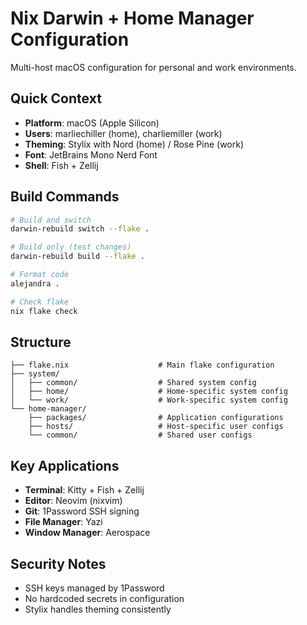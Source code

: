 # Nix Darwin + Home Manager Configuration

Multi-host macOS configuration for personal and work environments.

## Quick Context

- **Platform**: macOS (Apple Silicon)
- **Users**: marliechiller (home), charliemiller (work)
- **Theming**: Stylix with Nord (home) / Rose Pine (work)
- **Font**: JetBrains Mono Nerd Font
- **Shell**: Fish + Zellij

## Build Commands

```bash
# Build and switch
darwin-rebuild switch --flake .

# Build only (test changes)
darwin-rebuild build --flake .

# Format code
alejandra .

# Check flake
nix flake check
```

## Structure

```
├── flake.nix                    # Main flake configuration
├── system/
│   ├── common/                  # Shared system config
│   ├── home/                    # Home-specific system config
│   └── work/                    # Work-specific system config
└── home-manager/
    ├── packages/                # Application configurations
    ├── hosts/                   # Host-specific user configs
    └── common/                  # Shared user configs
```

## Key Applications

- **Terminal**: Kitty + Fish + Zellij
- **Editor**: Neovim (nixvim)
- **Git**: 1Password SSH signing
- **File Manager**: Yazi
- **Window Manager**: Aerospace

## Security Notes

- SSH keys managed by 1Password
- No hardcoded secrets in configuration
- Stylix handles theming consistently